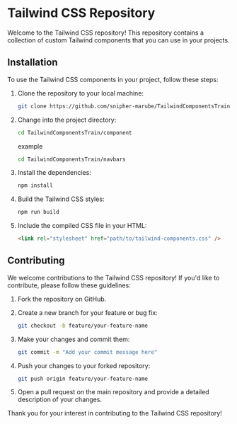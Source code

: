 <!-- @format -->

# Tailwind CSS Repository

Welcome to the Tailwind CSS repository! This repository contains a collection of custom Tailwind components that you can use in your projects.

## Installation

To use the Tailwind CSS components in your project, follow these steps:

1. Clone the repository to your local machine:

   ```bash
   git clone https://github.com/snipher-marube/TailwindComponentsTrain.git
   ```

2. Change into the project directory:

   ```bash
   cd TailwindComponentsTrain/component
   ```

   example

   ```bash
   cd TailwindComponentsTrain/navbars
   ```

3. Install the dependencies:

   ```bash
   npm install
   ```

4. Build the Tailwind CSS styles:

   ```bash
   npm run build
   ```

5. Include the compiled CSS file in your HTML:

   ```html
   <link rel="stylesheet" href="path/to/tailwind-components.css" />
   ```

## Contributing

We welcome contributions to the Tailwind CSS repository! If you'd like to contribute, please follow these guidelines:

1. Fork the repository on GitHub.

2. Create a new branch for your feature or bug fix:

   ```bash
   git checkout -b feature/your-feature-name
   ```

3. Make your changes and commit them:

   ```bash
   git commit -m "Add your commit message here"
   ```

4. Push your changes to your forked repository:

   ```bash
   git push origin feature/your-feature-name
   ```

5. Open a pull request on the main repository and provide a detailed description of your changes.

Thank you for your interest in contributing to the Tailwind CSS repository!

